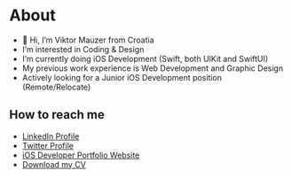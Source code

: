 # About

- 👋 Hi, I’m Viktor Mauzer from Croatia
- I’m interested in Coding & Design
- I’m currently doing iOS Development (Swift, both UIKit and SwiftUI)
- My previous work experience is Web Development and Graphic Design
- Actively looking for a Junior iOS Development position (Remote/Relocate)

## How to reach me

- [LinkedIn Profile](https://www.linkedin.com/in/viktor-mauzer-a25bbb244/)
- [Twitter Profile](https://twitter.com/viktormauzer)
- [iOS Developer Portfolio Website](https://viktormauzer.github.io)
- [Download my CV](https://viktormauzer.github.io/files/ViktorMauzerCV.pdf)
